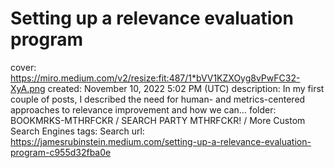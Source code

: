 # Setting up a relevance evaluation program

cover: https://miro.medium.com/v2/resize:fit:487/1*bVV1KZXOyg8vPwFC32-XyA.png
created: November 10, 2022 5:02 PM (UTC)
description: In my first couple of posts, I described the need for human- and metrics-centered approaches to relevance improvement and how we can…
folder: BOOKMRKS-MTHRFCKR / SEARCH PARTY MTHRFCKR! / More Custom Search Engines
tags: Search
url: https://jamesrubinstein.medium.com/setting-up-a-relevance-evaluation-program-c955d32fba0e